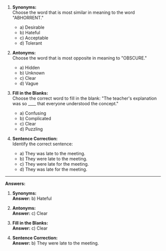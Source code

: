 
1. **Synonyms:**  
   Choose the word that is most similar in meaning to the word "ABHORRENT."  
   - a) Desirable  
   - b) Hateful  
   - c) Acceptable  
   - d) Tolerant  

2. **Antonyms:**  
   Choose the word that is most opposite in meaning to "OBSCURE."  
   - a) Hidden  
   - b) Unknown  
   - c) Clear  
   - d) Vague  

3. **Fill in the Blanks:**  
   Choose the correct word to fill in the blank: "The teacher's explanation was so ____ that everyone understood the concept."  
   - a) Confusing  
   - b) Complicated  
   - c) Clear  
   - d) Puzzling  

4. **Sentence Correction:**  
   Identify the correct sentence:  
   - a) They was late to the meeting.  
   - b) They were late to the meeting.  
   - c) They were late for the meeting.  
   - d) They was late for the meeting.

---

**Answers:**

1. **Synonyms:**  
   **Answer:** b) Hateful

2. **Antonyms:**  
   **Answer:** c) Clear

3. **Fill in the Blanks:**  
   **Answer:** c) Clear

4. **Sentence Correction:**  
   **Answer:** b) They were late to the meeting.